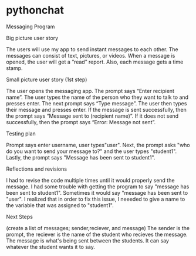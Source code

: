 # pythonchat
Messaging Program
<p>Big picture user story</p> 

The users will use my app to send instant messages to each other.  The messages can consist of text, pictures, or videos.  When a message is opened, the user will get a “read” report.  Also, each message gets a time stamp.    

<p>Small picture user story (1st step)</p>

The user opens the messaging app.  The prompt says “Enter recipient name”.  The user types the name of the person who they want to talk to and presses enter.  The next prompt says “Type message”.  The user then types their message and presses enter.  If the message is sent successfully, then the prompt says “Message sent to (recipient name)”.  If it does not send successfully, then the prompt says “Error: Message not sent”.

<p> Testing plan </p>
Prompt says enter username, user types"user".  Next, the prompt asks "who do you want to send your message to?" and the user types "student1".  Lastly, the prompt says "Message has been sent to student1".

<p> Reflections and revisions </p>

I had to revise the code multiple times until it would properly send the message.  I had some trouble with getting the program to say "message has been sent to student1".  Sometimes it would say "message has been sent to "user".  I realized that in order to fix this issue, I neeeded to give a name to the variable that was assigned to "student1".

<p> Next Steps </p>
 (create a list of messages; sender,reciever, and message)
 The sender is the prompt, the reciever is the name of the student who recieves the message.  The message is what's being sent between the students.  It can say whatever the student wants it to say. 
